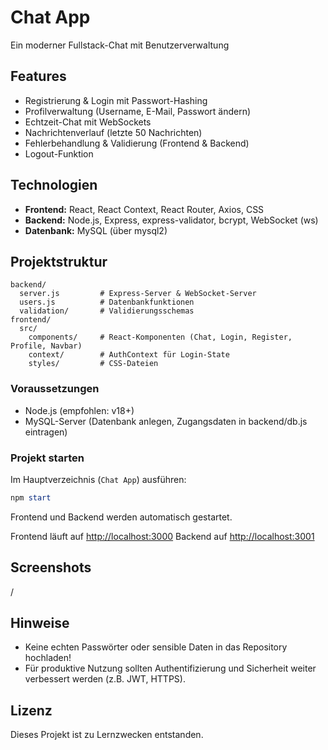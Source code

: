 # Chat App

Ein moderner Fullstack-Chat mit Benutzerverwaltung

## Features
- Registrierung & Login mit Passwort-Hashing
- Profilverwaltung (Username, E-Mail, Passwort ändern)
- Echtzeit-Chat mit WebSockets
- Nachrichtenverlauf (letzte 50 Nachrichten)
- Fehlerbehandlung & Validierung (Frontend & Backend)
- Logout-Funktion

## Technologien
- **Frontend:** React, React Context, React Router, Axios, CSS
- **Backend:** Node.js, Express, express-validator, bcrypt, WebSocket (ws)
- **Datenbank:** MySQL (über mysql2)

## Projektstruktur
```
backend/
  server.js         # Express-Server & WebSocket-Server
  users.js          # Datenbankfunktionen
  validation/       # Validierungsschemas
frontend/
  src/
    components/     # React-Komponenten (Chat, Login, Register, Profile, Navbar)
    context/        # AuthContext für Login-State
    styles/         # CSS-Dateien
```

### Voraussetzungen
- Node.js (empfohlen: v18+)
- MySQL-Server (Datenbank anlegen, Zugangsdaten in backend/db.js eintragen)

### Projekt starten
Im Hauptverzeichnis (`Chat App`) ausführen:
```powershell
npm start
```

Frontend und Backend werden automatisch gestartet.

Frontend läuft auf [http://localhost:3000](http://localhost:3000)
Backend auf [http://localhost:3001](http://localhost:3001)

## Screenshots
/

## Hinweise
- Keine echten Passwörter oder sensible Daten in das Repository hochladen!
- Für produktive Nutzung sollten Authentifizierung und Sicherheit weiter verbessert werden (z.B. JWT, HTTPS).

## Lizenz
Dieses Projekt ist zu Lernzwecken entstanden.
